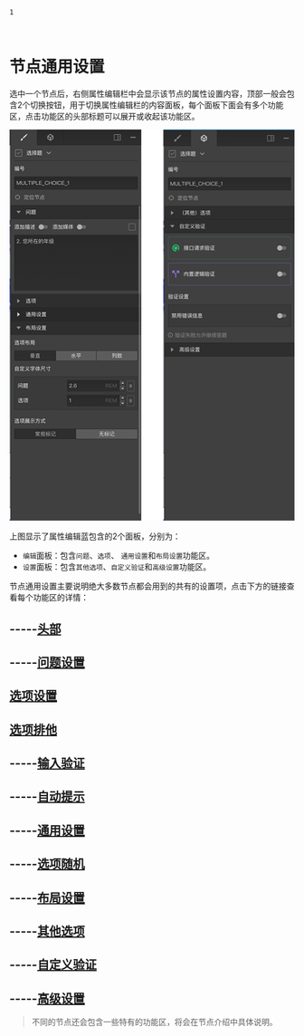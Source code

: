 ```index
1
```
```tag

```
```summary

```
# 节点通用设置

选中一个节点后，右侧属性编辑栏中会显示该节点的属性设置内容，顶部一般会包含2个切换按钮，用于切换属性编辑栏的内容面板，每个面板下面会有多个功能区，点击功能区的头部标题可以展开或收起该功能区。

<img src='./images/concept.png'>

上图显示了属性编辑蓝包含的2个面板，分别为：
+ `编辑`面板：包含`问题`、`选项`、 `通用设置`和`布局设置`功能区。
+ `设置`面板：包含`其他选项`、`自定义验证`和`高级设置`功能区。
  
节点通用设置主要说明绝大多数节点都会用到的共有的设置项，点击下方的链接查看每个功能区的详情：

## -----[头部](./header.md)
## -----[问题设置](./question.md)
## [选项设置](./option.md)
## [选项排他](./option-exclude.md)
## -----[输入验证](./input-validation.md)
## -----[自动提示](./auto-complete.md)
## -----[通用设置](./common.md)
## -----[选项随机](./option-random.md)
## -----[布局设置](./layout.md)
## -----[其他选项](./other-option.md)
## -----[自定义验证](./custom-validation.md)
## -----[高级设置](./advanced.md)

> 不同的节点还会包含一些特有的功能区，将会在节点介绍中具体说明。